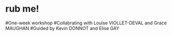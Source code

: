 # rub me!
#One-week workshop
#Collabrating with Louise VIOLLET-DEVAL and Grace MAUGHAN
#Guided by Kevin DONNOT and Elise GAY
